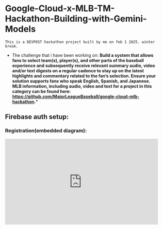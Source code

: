 # Google-Cloud-x-MLB-TM-Hackathon-Building-with-Gemini-Models
``This is a DEVPOST hackathon project built by me on feb 1 2025. winter break.``

- The challenge that i have been working on: **Build a system that allows fans to select team(s), player(s), and other parts of the baseball experience and subsequently receive relevant summary audio, video and/or text digests on a regular cadence to stay up on the latest highlights and commentary related to the fan’s selection. Ensure your solution supports fans who speak English, Spanish, and Japanese. MLB information, including audio, video and text for a project in this category can be found here: https://github.com/MajorLeagueBaseball/google-cloud-mlb-hackathon.***

## Firebase auth setup:
### Registration(embedded diagram):

<div style="position: relative; padding-bottom: 56.25%; height: 0; overflow: hidden;">
  <iframe style="position: absolute; top: 0; left: 0; width: 100%; height: 100%; border:0;" src="https://miro.com/app/live-embed/uXjVLpRiwaQ=/?moveToViewport=9725,1146,2568,908&embedId=526750954019" frameborder="0" scrolling="no" allow="fullscreen; clipboard-read; clipboard-write" allowfullscreen></iframe>
</div>
